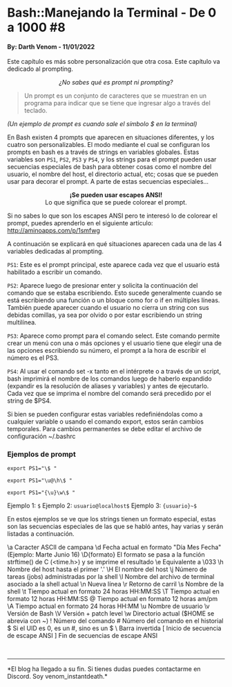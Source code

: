 # Bash::Manejando la Terminal - De 0 a 1000 #8
<b>By: Darth Venom - 11/01/2022</b>
<br>
<br>
Este capítulo es más sobre personalización que otra cosa. Este capítulo va dedicado al prompting.

<center><i>¿No sabes qué es prompt ni prompting?</i></center>

> Un prompt es un conjunto de caracteres que se muestran en un programa para indicar que se tiene que ingresar algo a través del teclado.

*(Un ejemplo de prompt es cuando sale el símbolo $ en la terminal)*

En Bash existen 4 prompts que aparecen en situaciones diferentes, y los cuatro son personalizables. El modo mediante el cual se configuran los prompts en bash es a través de strings en variables globales. Estas variables son `PS1`, `PS2`, `PS3` y `PS4`, y los strings para el prompt pueden usar secuencias especiales de bash para obtener cosas como el nombre del usuario, el nombre del host, el directorio actual, etc; cosas que se pueden usar para decorar el prompt. A parte de estas secuencias especiales...
<center><b>¡Se pueden usar escapes ANSI!</b></center>
<center>Lo que significa que se puede colorear el prompt.</center>

Si no sabes lo que son los escapes ANSI pero te interesó lo de colorear el prompt, puedes aprenderlo en el siguiente artículo: http://aminoapps.com/p/1smfwg

A continuación se explicará en qué situaciones aparecen cada una de las 4 variables dedicadas al prompting.

`PS1`: Este es el prompt principal, este aparece cada vez que el usuario está habilitado a escribir un comando.

`PS2`: Aparece luego de presionar enter y solicita la continuación del comando que se estaba escribiendo. Esto sucede generalmente cuando se está escribiendo una función o un bloque como for o if en múltiples líneas. También puede aparecer cuando el usuario no cierra un string con sus debidas comillas, ya sea por olvido o por estar escribiendo un string multilínea.

`PS3`: Aparece como prompt para el comando select. Este comando permite crear un menú con una o más opciones y el usuario tiene que elegir una de las opciones escribiendo su número, el prompt a la hora de escribir el número es el PS3.

`PS4`: Al usar el comando set -x tanto en el intérprete o a través de un script, bash imprimirá el nombre de los comandos luego de haberlo expandido (expandir es la resolución de aliases y variables) y antes de ejecutarlo. Cada vez que se imprima el nombre del comando será precedido por el string de $PS4.

Si bien se pueden configurar estas variables redefiniéndolas como a cualquier variable o usando el comando export, estos serán cambios temporales. Para cambios permanentes se debe editar el archivo de configuración ~/.bashrc

### Ejemplos de prompt
```
export PS1="\$ "
```
```
export PS1="\u@\h\$ "
```
```
export PS1="{\u}\w\$ "
```

Ejemplo 1: `$`
Ejemplo 2: `usuario@localhost$`
Ejemplo 3: `{usuario}~$`

En estos ejemplos se ve que los strings tienen un formato especial, estas son las secuencias especiales de las que se habló antes, hay varias y serán listadas a continuación.

\a     Caracter ASCII de campana
\d     Fecha actual en formato "Día Mes Fecha" (Ejemplo: Marte Junio 16)
\D{formato} El formato se pasa a la función strftime() de C (<time.h>) y se imprime el resultado
\e     Equivalente a \033
\h     Nombre del host hasta el primer '.'
\H     El nombre del host
\j     Número de tareas (jobs) administradas por la shell
\l     Nombre del archivo de terminal asociado a la shell actual
\n     Nueva línea
\r     Retorno de carril
\s     Nombre de la shell
\t     Tiempo actual en formato 24 horas HH:MM:SS
\T     Tiempo actual en formato 12 horas HH:MM:SS
\@     Tiempo actual en formato 12 horas am/pm
\A     Tiempo actual en formato 24 horas HH:MM
\u     Nombre de usuario
\v     Versión de Bash
\V     Versión + patch level
\w     Directorio actual ($HOME se abrevia con ~)
\!     Número del comando
\#     Número del comando en el historial
\$     Si el UID es 0, es un #, sino es un $
\\     Barra invertida
\[     Inicio de secuencia de escape ANSI
\]     Fin de secuencias de escape ANSI

<br>
<hr>
*El blog ha llegado a su fin. Si tienes dudas puedes contactarme en Discord. Soy venom_instantdeath.*
